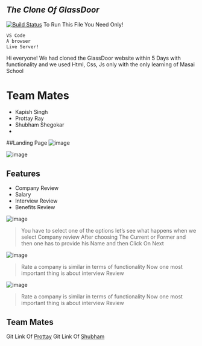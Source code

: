 ## _The Clone Of GlassDoor_



[![Build Status](https://travis-ci.org/joemccann/dillinger.svg?branch=master)](https://kapishsingh.medium.com/clone-of-glassdoor-29bd92d20c05)
To Run This File You Need Only!

```sh
VS Code
A browser
Live Server!
```
Hi everyone! We had cloned the GlassDoor website within 5 Days with functionality and we used Html, Css, Js only with the only learning of Masai School

# Team Mates
- Kapish Singh
- Prottay Ray
- Shubham Shegokar
- 
##Landing Page
![image](https://cdn-images-1.medium.com/max/800/1*grz1y_2UmjH4ajgYnd3tMw.png)


![image](https://miro.medium.com/max/2365/1*ojdV4dJSpv4ku2SAH34koQ.png)
## Features

- Company Review
- Salary
- Interview Review
- Benefits Review

![image](https://miro.medium.com/max/2398/1*I244Mj_6QmjOzJbEbsX5ew.png)


> You have to select one of the options let’s see what happens when we select Company review After choosing The Current or Former and then one has to provide his Name and then Click On Next

![image](https://miro.medium.com/max/2353/1*Nv9ciwR_UrF_H0_QKENcHg.png)

> Rate a company is similar in terms of functionality
Now one most important thing is about interview Review

![image](https://cdn-images-1.medium.com/max/2600/1*pn8opzwIHTdzkgekA0YvPA.png)

> Rate a company is similar in terms of functionality
Now one most important thing is about interview Review





## Team Mates 

Git Link Of [Prottay](https://github.com/Prottay-Ray) 
Git Link Of [Shubham](https://github.com/ShubhamShegokar1) 
